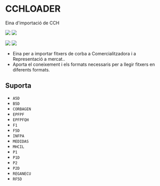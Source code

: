 # CCHLOADER

Eina d'importació de CCH

![](https://github.com/gisce/cchloader/actions/workflows/python2.7-app.yml/badge.svg)
![](https://github.com/gisce/cchloader/actions/workflows/python2.7-app.yml)

![](https://github.com/gisce/cchloader/actions/workflows/python3.11-app.yml/badge.svg)
![](https://github.com/gisce/cchloader/actions/workflows/python3.11-app.yml)

- Eina per a importar fitxers de corba a Comercialitzadora i a Representació a mercat..
- Aporta el coneixement i els formats necessaris per a llegir fitxers en diferents formats.

## Suporta
- `A5D`
- `B5D`
- `CORBAGEN`
- `EPFPF`
- `EPFPFQH`
- `F1`
- `F5D`
- `INFPA`
- `MEDIDAS`
- `MHCIL`
- `P1`
- `P1D`
- `P2`
- `P2D`
- `REGANECU`
- `RF5D`
